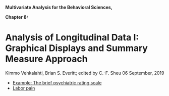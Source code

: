 
**Multivariate Analysis for the Behavioral Sciences,**

**Chapter 8:**

**Analysis of Longitudinal Data I: Graphical Displays and Summary
Measure Approach**
================
Kimmo Vehkalahti, Brian S. Everitt; edited by C.-F. Sheu
06 September, 2019

- [Example: The brief psychiatric rating scale](BPRS.md)
- [Labor pain](Pain.md)
